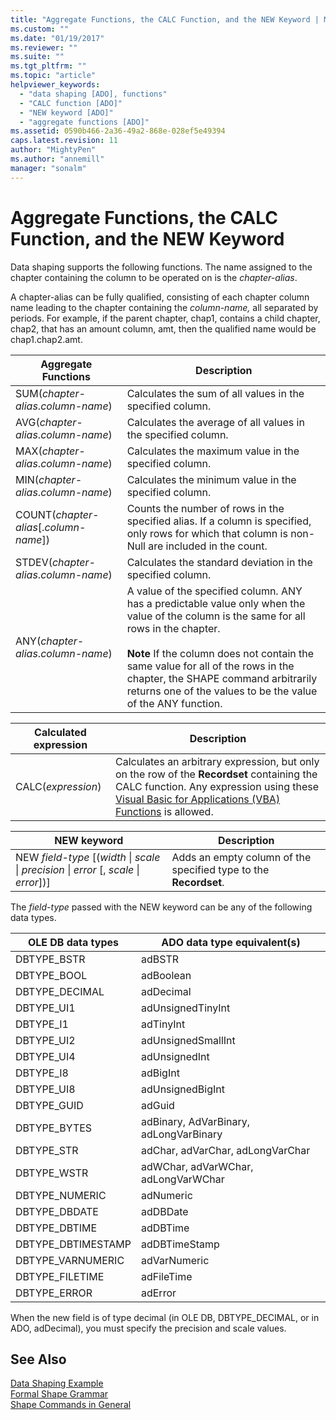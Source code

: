 ```yaml
---
title: "Aggregate Functions, the CALC Function, and the NEW Keyword | Microsoft Docs"
ms.custom: ""
ms.date: "01/19/2017"
ms.reviewer: ""
ms.suite: ""
ms.tgt_pltfrm: ""
ms.topic: "article"
helpviewer_keywords: 
  - "data shaping [ADO], functions"
  - "CALC function [ADO]"
  - "NEW keyword [ADO]"
  - "aggregate functions [ADO]"
ms.assetid: 0590b466-2a36-49a2-868e-028ef5e49394
caps.latest.revision: 11
author: "MightyPen"
ms.author: "annemill"
manager: "sonalm"
---
```

# Aggregate Functions, the CALC Function, and the NEW Keyword
Data shaping supports the following functions. The name assigned to the chapter containing the column to be operated on is the *chapter-alias*.  
  
 A chapter-alias can be fully qualified, consisting of each chapter column name leading to the chapter containing the *column-name,* all separated by periods. For example, if the parent chapter, chap1, contains a child chapter, chap2, that has an amount column, amt, then the qualified name would be chap1.chap2.amt.  
  
|Aggregate Functions|Description|  
|-------------------------|-----------------|  
|SUM(*chapter-alias*.*column-name*)|Calculates the sum of all values in the specified column.|  
|AVG(*chapter-alias*.*column-name*)|Calculates the average of all values in the specified column.|  
|MAX(*chapter-alias*.*column-name*)|Calculates the maximum value in the specified column.|  
|MIN(*chapter-alias*.*column-name*)|Calculates the minimum value in the specified column.|  
|COUNT(*chapter-alias*[.*column-name*])|Counts the number of rows in the specified alias. If a column is specified, only rows for which that column is non-Null are included in the count.|  
|STDEV(*chapter-alias*.*column-name*)|Calculates the standard deviation in the specified column.|  
|ANY(*chapter-alias*.*column-name*)|A value of the specified column. ANY has a predictable value only when the value of the column is the same for all rows in the chapter.<br /><br /> **Note** If the column does not contain the same value for all of the rows in the chapter, the SHAPE command arbitrarily returns one of the values to be the value of the ANY function.|  
  
|Calculated expression|Description|  
|---------------------------|-----------------|  
|CALC(*expression*)|Calculates an arbitrary expression, but only on the row of the **Recordset** containing the CALC function. Any expression using these [Visual Basic for Applications (VBA) Functions](../../../ado/guide/data/visual-basic-for-applications-functions.md) is allowed.|  
  
|NEW keyword|Description|  
|-----------------|-----------------|  
|NEW *field-type* [(*width* &#124; *scale* &#124; *precision* &#124; *error* [, *scale* &#124; *error*])]|Adds an empty column of the specified type to the **Recordset**.|  
  
 The *field-type* passed with the NEW keyword can be any of the following data types.  
  
|OLE DB data types|ADO data type equivalent(s)|  
|-----------------------|-----------------------------------|  
|DBTYPE_BSTR|adBSTR|  
|DBTYPE_BOOL|adBoolean|  
|DBTYPE_DECIMAL|adDecimal|  
|DBTYPE_UI1|adUnsignedTinyInt|  
|DBTYPE_I1|adTinyInt|  
|DBTYPE_UI2|adUnsignedSmallInt|  
|DBTYPE_UI4|adUnsignedInt|  
|DBTYPE_I8|adBigInt|  
|DBTYPE_UI8|adUnsignedBigInt|  
|DBTYPE_GUID|adGuid|  
|DBTYPE_BYTES|adBinary, AdVarBinary, adLongVarBinary|  
|DBTYPE_STR|adChar, adVarChar, adLongVarChar|  
|DBTYPE_WSTR|adWChar, adVarWChar, adLongVarWChar|  
|DBTYPE_NUMERIC|adNumeric|  
|DBTYPE_DBDATE|adDBDate|  
|DBTYPE_DBTIME|adDBTime|  
|DBTYPE_DBTIMESTAMP|adDBTimeStamp|  
|DBTYPE_VARNUMERIC|adVarNumeric|  
|DBTYPE_FILETIME|adFileTime|  
|DBTYPE_ERROR|adError|  
  
 When the new field is of type decimal (in OLE DB, DBTYPE_DECIMAL, or in ADO, adDecimal), you must specify the precision and scale values.  
  
## See Also  
 [Data Shaping Example](../../../ado/guide/data/data-shaping-example.md)   
 [Formal Shape Grammar](../../../ado/guide/data/formal-shape-grammar.md)   
 [Shape Commands in General](../../../ado/guide/data/shape-commands-in-general.md)